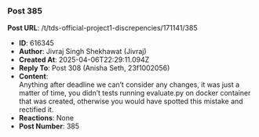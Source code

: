 ### Post 385
**Post URL**: /t/tds-official-project1-discrepencies/171141/385
- **ID**: 616345
- **Author**: Jivraj Singh Shekhawat (Jivraj)
- **Created At**: 2025-04-06T22:29:11.094Z
- **Reply To**: Post 308 (Anisha Seth, 23f1002056)
- **Content**:  
  Anything after deadline we can’t consider any changes, it was just a matter of time, you didn’t tests running evaluate.py on docker container that was created, otherwise you would have spotted this mistake and rectified it.
- **Reactions**: None
- **Post Number**: 385

